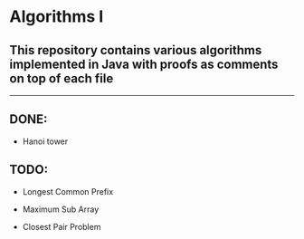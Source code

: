 # Algorithms I 

## This repository contains various algorithms implemented in Java with proofs as comments on top of each file

---
## **DONE**:

 - Hanoi tower



## **TODO**:

  - Longest Common Prefix

  - Maximum Sub Array

  - Closest Pair Problem


